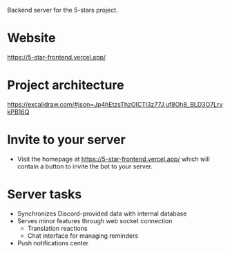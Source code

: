 Backend server for the 5-stars project.

# Website
https://5-star-frontend.vercel.app/

# Project architecture
https://excalidraw.com/#json=Jp4hEtzsThzOICTl3z77J,uf8Oh8_BLD3O7LrvkPB16Q

# Invite to your server
- Visit the homepage at https://5-star-frontend.vercel.app/ which will contain a button to invite the bot to your server.

# Server tasks
- Synchronizes Discord-provided data with internal database
- Serves minor features through web socket connection
  - Translation reactions
  - Chat interface for managing reminders
- Push notifications center
